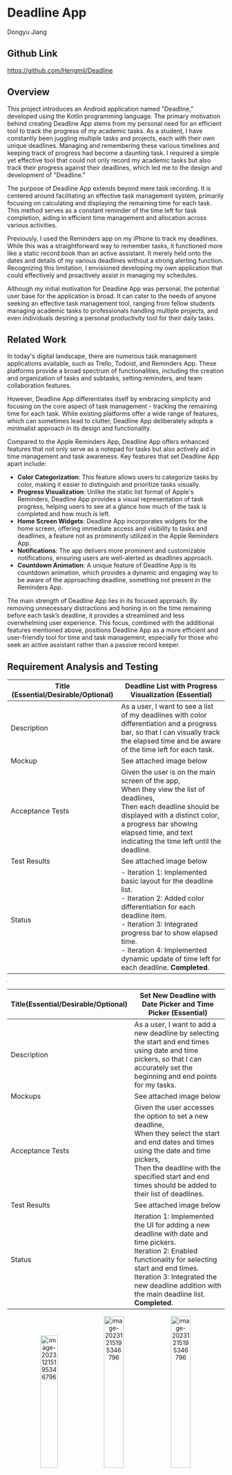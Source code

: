 # Deadline App
Dongyu Jiang

## Github Link

https://github.com/Hengmii/Deadline


## Overview 

This project introduces an Android application named "Deadline," developed using the Kotlin programming language. The primary motivation behind creating Deadline App stems from my personal need for an efficient tool to track the progress of my academic tasks. As a student, I have constantly been juggling multiple tasks and projects, each with their own unique deadlines. Managing and remembering these various timelines and keeping track of progress had become a daunting task. I required a simple yet effective tool that could not only record my academic tasks but also track their progress against their deadlines, which led me to the design and development of "Deadline."

The purpose of Deadline App extends beyond mere task recording. It is centered around facilitating an effective task management system, primarily focusing on calculating and displaying the remaining time for each task. This method serves as a constant reminder of the time left for task completion, aiding in efficient time management and allocation across various activities.

Previously, I used the Reminders app on my iPhone to track my deadlines. While this was a straightforward way to remember tasks, it functioned more like a static record book than an active assistant. It merely held onto the dates and details of my various deadlines without a strong alerting function. Recognizing this limitation, I envisioned developing my own application that could effectively and proactively assist in managing my schedules.

Although my initial motivation for Deadline App was personal, the potential user base for the application is broad. It can cater to the needs of anyone seeking an effective task management tool, ranging from fellow students managing academic tasks to professionals handling multiple projects, and even individuals desiring a personal productivity tool for their daily tasks.



## Related Work

In today's digital landscape, there are numerous task management applications available, such as Trello, Todoist, and Reminders App. These platforms provide a broad spectrum of functionalities, including the creation and organization of tasks and subtasks, setting reminders, and team collaboration features.

However, Deadline App differentiates itself by embracing simplicity and focusing on the core aspect of task management - tracking the remaining time for each task. While existing platforms offer a wide range of features, which can sometimes lead to clutter, Deadline App deliberately adopts a minimalist approach in its design and functionality.

Compared to the Apple Reminders App, Deadline App offers enhanced features that not only serve as a notepad for tasks but also actively aid in time management and task awareness. Key features that set Deadline App apart include:

- **Color Categorization**: This feature allows users to categorize tasks by color, making it easier to distinguish and prioritize tasks visually.
- **Progress Visualization**: Unlike the static list format of Apple's Reminders, Deadline App provides a visual representation of task progress, helping users to see at a glance how much of the task is completed and how much is left.
- **Home Screen Widgets**: Deadline App incorporates widgets for the home screen, offering immediate access and visibility to tasks and deadlines, a feature not as prominently utilized in the Apple Reminders App.
- **Notifications**: The app delivers more prominent and customizable notifications, ensuring users are well-alerted as deadlines approach.
- **Countdown Animation**: A unique feature of Deadline App is its countdown animation, which provides a dynamic and engaging way to be aware of the approaching deadline, something not present in the Reminders App.

The main strength of Deadline App lies in its focused approach. By removing unnecessary distractions and honing in on the time remaining before each task’s deadline, it provides a streamlined and less overwhelming user experience. This focus, combined with the additional features mentioned above, positions Deadline App as a more efficient and user-friendly tool for time and task management, especially for those who seek an active assistant rather than a passive record keeper.



## Requirement Analysis and Testing 



|Title (Essential/Desirable/Optional) | Deadline List with Progress Visualization (Essential) |
|---|---|
|Description| As a user, I want to see a list of my deadlines with color differentiation and a progress bar, so that I can visually track the elapsed time and be aware of the time left for each task. |
|Mockup| See attached image below |
|Acceptance Tests| Given the user is on the main screen of the app,<br/>When they view the list of deadlines,<br/>Then each deadline should be displayed with a distinct color, a progress bar showing elapsed time, and text indicating the time left until the deadline. |
|Test Results| See attached image below |
|Status| - Iteration 1: Implemented basic layout for the deadline list.<br />- Iteration 2: Added color differentiation for each deadline item. <br />- Iteration 3: Integrated progress bar to show elapsed time. <br />- Iteration 4: Implemented dynamic update of time left for each deadline. **Completed**. |

<img src="./docs/image-20231215192511919.png" style="zoom:15%;" />



|Title(Essential/Desirable/Optional)<br> |Set New Deadline with Date Picker and Time Picker (Essential)|
|---|---|
|Description|As a user, I want to add a new deadline by selecting the start and end times using date and time pickers, so that I can accurately set the beginning and end points for my tasks.  |
|Mockups|See attached image below |
|Acceptance Tests|Given the user accesses the option to set a new deadline,<br/>When they select the start and end dates and times using the date and time pickers,<br/>Then the deadline with the specified start and end times should be added to their list of deadlines.|
|Test Results| See attached image below |
|Status|Iteration 1: Implemented the UI for adding a new deadline with date and time pickers. <br />Iteration 2: Enabled functionality for selecting start and end times. <br />Iteration 3: Integrated the new deadline addition with the main deadline list. **Completed**. |

<center wdith="100%">
<img src="./docs/image-20231215195346796.png" alt="image-20231215195346796" width="28%"/>
<img src="./docs/image-20231215200257581.png" alt="image-20231215195346796" width="30%"/>
<img src="./docs/image-20231215200358893.png" alt="image-20231215195346796" width="30%"/>
</center>








| Title(Essential/Desirable/Optional)<br> | Set Color Category with Color Picker (Desirable)             |
| --------------------------------------- | ------------------------------------------------------------ |
| Description                             | As a user, I want to select a theme color for each deadline using a color picker, to facilitate Color Categorization and make it easier to visually distinguish and organize my tasks. |
| Mockups                                 | See attached image below                                     |
| Acceptance Tests                        | Given the user is adding or editing a deadline,<br/>When they access the color picker to select a theme color,<br/>Then the selected color should be applied to the deadline item, aiding in visual categorization and organization of tasks. |
| Test Results                            | See attached image below                                     |
| Status                                  | Iteration 1: Implemented UI for color picker within the deadline addition/editing interface. <br />Iteration 2: Enabled functionality for selecting and applying theme colors to deadlines. <br />Iteration 3: Tested and refined color application for visual consistency and user experience. **Completed**. |

<img src="./docs/image-20231215201028365.png" alt="image-20231215201028365" style="zoom: 30%;" />




| Title(Essential/Desirable/Optional)<br> | Set Notifications (Desirable)                                |
| --------------------------------------- | ------------------------------------------------------------ |
| Description                             | As a user, I want to set reminders for my deadlines by choosing when to be notified through a notification list picker, so that I can receive alerts at a specific time before each deadline, ensuring I am reminded in advance. |
| Mockups                                 | See attached image below                                     |
| Acceptance Tests                        | Given the user is setting or editing a deadline,<br/>When they access the notification list picker and select a time for the reminder,<br/>Then a notification should be scheduled to alert the user at the chosen time before the deadline. |
| Test Results                            | See attached image below                                     |
| Status                                  | Iteration 1: Implemented the UI for the notification list picker in the deadline setting/editing interface. <br />Iteration 2: Enabled functionality for selecting and scheduling notifications. <br />Iteration 3: Conducted user testing to ensure timely and accurate delivery of notifications. **Completed**. |

<center wdith="100%">
<img src="./docs/image-20231215201356714.png" alt="image-20231215201356714"  width="30%;" />
<img src="./docs/image-20231215201413774.png" alt="image-20231215201413774"  width="30%;" />
<img src="./docs/image-20231215201441914.png" alt="image-20231215201441914"  width="28%;" />
</center>






| Title(Essential/Desirable/Optional)<br> | View Countdown Animation in the Detailed View (Desirable)    |
| --------------------------------------- | ------------------------------------------------------------ |
| Description                             | As a user, I want to see a countdown animation in the detailed view of each deadline, which refreshes every second, to have a dynamic and real-time visual representation of the time remaining until the deadline. |
| Mockups                                 | See attached image below                                     |
| Acceptance Tests                        | Given the user is viewing the detailed page of a specific deadline,<br/>When they observe the countdown animation,<br/>Then the animation should accurately depict the remaining time, updating every second to ensure a real-time countdown until the deadline. |
| Test Results                            | See attached image below                                     |
| Status                                  | Iteration 1: Implemented the UI for the countdown animation in the detailed view of a deadline. <br />Iteration 2: Developed the functionality for the countdown to refresh every second. <br />Iteration 3: Tested for accuracy and reliability in time representation. **Completed.** |

<img src="./docs/image-20231215201759722.png" alt="image-20231215201759722" style="zoom: 33%;" />

| Title(Essential/Desirable/Optional) | Edit Existing Deadlines with the Edit View (Essential)       |
| ----------------------------------- | ------------------------------------------------------------ |
| Description                         | As a user, I want to be able to modify existing deadlines in the Edit View, including their names, start times, deadline times, colors, and notification times, to ensure my tasks are up to date and accurately reflect my current priorities and schedules. |
| Mockups                             | See attached image below                                     |
| Acceptance Tests                    | Given the user selects an existing deadline to edit,<br/>When they modify the deadline's name, start time, deadline time, color, or notification time in the Edit View,<br/>Then these changes should be saved and reflected in the deadline's representation in the main list. |
| Test Results                        | See attached image below                                     |
| Status                              | Iteration 1: Implemented the basic UI for the Edit View, allowing changes to deadline names and times. <br />Iteration 2: Added functionality to modify the color and notification settings of deadlines. <br />Iteration 3: Conducted extensive testing to ensure changes are saved and correctly reflected in the app. **Completed.** |

<img src="./docs/image-20231215202236395.png" alt="image-20231215202236395" style="zoom: 33%;" />



| Title(Essential/Desirable/Optional) | Mark Deadlines as Completed (Essential)                      |
| ----------------------------------- | ------------------------------------------------------------ |
| Description                         | As a user, I want to be able to mark deadlines as completed once I finish the tasks associated with them. Upon marking them as completed, these tasks should be hidden in the list view to keep the focus on pending tasks and declutter the interface. |
| Mockups                             | See attached image below                                     |
| Acceptance Tests                    | Given the user has completed a task associated with a deadline,<br/>When they mark this deadline as completed,<br/>Then the deadline should be hidden or marked distinctly in the list view, indicating its completion and removing it from the list of active tasks. |
| Test Results                        | See attached image below                                     |
| Status                              | Iteration 1: Developed the functionality to mark deadlines as completed. <br />Iteration 2: Implemented the feature to hide or visually distinguish completed deadlines in the list view. <br />Iteration 3: Tested for usability and reliability in updating the list view upon marking tasks as completed. **Completed.** |

<center wdith="100%">
<img src="./docs/image-20231215202613301.png" alt="image-20231215202613301" width="29%;" />
<img src="./docs/image-20231215202458984.png" alt="image-20231215202458984" width="30%;" />
<img src="./docs/image-20231215202442273.png" alt="image-20231215202442273" width="29%;" />
</center>




| Title(Essential/Desirable/Optional) | Add Home Screen Widgets (Essential)                          |
| ----------------------------------- | ------------------------------------------------------------ |
| Description                         | As a user, I want the ability to add home screen widgets that display the most urgent deadlines. This feature will allow for quick and convenient access to my prioritized tasks directly from the home screen, ensuring that I am constantly reminded of and can easily view my impending deadlines. |
| Mockups                             | See attached image below                                     |
| Acceptance Tests                    | Given the user has active deadlines in the application,<br/>When they add a home screen widget,<br/>Then the widget should display the most urgent deadlines, updating in real-time as deadlines approach or are added/edited within the app. |
| Test Results                        | See attached image below                                     |
| Status                              | Iteration 1: Designed and implemented the initial layout for the home screen widgets. <br />Iteration 2: Enabled real-time updating of deadlines within the widgets based on app data. <br />Iteration 3: Conducted user experience testing to ensure widgets are visually appealing and functionally effective. **Completed.** |

<img src="./docs/image-20231215202947241.png" alt="image-20231215202947241" style="zoom:20%;" />





## Design and Implementation

### MVVM Design

The application should be based on the model–view–viewmodel (MVVM) architectural pattern. The app’s user interface would consist of a single activity featuring a list of tasks and countdown timers. The main Android features used would be Recycler View for displaying the list of tasks and Alarm Manager for setting up task deadline reminders.

[![](https://mermaid.ink/img/pako:eNq1V01vGjEQ_SurPbVq-AMcKpGlVZGSNCqUExdnPRA3XhvZhhRFyW_veJdFtjO7S9SES4LfvPH4zYfNU15qDvk4LyWzdirYxrBqpTL81CvZNRNqUjqxF-6QPTWI_3zRqjDAHHz6HC3OHTOuXXsOPU2BcSkU_ILyUEpYCnj8btimAuVCxyPT4MYbBMv8SJ9wtnVgAmSPhtd4CklE550kEfqlBuQJMgXrjD6knJFie7FB-4WecN4eo4098VFo5eCvmzmo5iChDHaJ1Lg1-g-irbdle4ZIivVOytbCjrMrsYcpc-zlSlj30gIvwf4bOHmM4tptOcbfQpgj14f3pu-oP1kL_hQ_tORgElUuheIdIIbsxSr0LtEyOMvE3WornNCKDI3ISiSjvWcG-PJ1mYyUdmItSuZdL99WRmT1d9QWRqAfF6KCW1E-xOevoYJJUJwZ7D-pNxEslAVzEmKmnPYVcMcsdJRoT5tFjPIeygfva8mk4NjdpLTfEPlgbUldz-_bUVy7M_XR-jSoVnvMi8-pdazaLnxa4H1yTk8iTEuYmET3qB3bUbkQTkKwbo8DqZXAh0zA9Qjvw_ypetx2wDdBPVgCL7TUpsdtPbVILchKixQJLepJA-YNETIpOyBsz9KAr52b1ztEKedwpqEBC4NGuCqxrEIzoidqxWwn8N3oau6MUBt_nwzyE9HDvYk74eji9-wSW5H_bOKt66en49_j7kjCPNU6OCYkOcLadvm_50Nz3kJXW22hp3GbV0Fd7PRApdsBJw5-p-Zs5wR-j9srugyKKISowbqb2M1DKPEbvS5Ho6-9j8RxhlMXs9g24Csy9Q4YJJE33CCro6wGeVT2U1KfBt5H59NxnO0snOkkfc6FXEpHz0kq7RwKOZpDIin_wGadnMHdKPmJzbJzOEk3hJTODNHK4-Bg2R2OORzFjQP6RvNsauzGHvKLvAJTMcHxZ13do6vc3ePds8rH-C-HNdtJt8pX6hlN2c7p-UGV-XjNpIWL_Pican4JnlYBJdfm-vhb0f95_gf5gJSY?type=png)](https://mermaid.live/edit#pako:eNq1V01vGjEQ_SurPbVq-AMcKpGlVZGSNCqUExdnPRA3XhvZhhRFyW_veJdFtjO7S9SES4LfvPH4zYfNU15qDvk4LyWzdirYxrBqpTL81CvZNRNqUjqxF-6QPTWI_3zRqjDAHHz6HC3OHTOuXXsOPU2BcSkU_ILyUEpYCnj8btimAuVCxyPT4MYbBMv8SJ9wtnVgAmSPhtd4CklE550kEfqlBuQJMgXrjD6knJFie7FB-4WecN4eo4098VFo5eCvmzmo5iChDHaJ1Lg1-g-irbdle4ZIivVOytbCjrMrsYcpc-zlSlj30gIvwf4bOHmM4tptOcbfQpgj14f3pu-oP1kL_hQ_tORgElUuheIdIIbsxSr0LtEyOMvE3WornNCKDI3ISiSjvWcG-PJ1mYyUdmItSuZdL99WRmT1d9QWRqAfF6KCW1E-xOevoYJJUJwZ7D-pNxEslAVzEmKmnPYVcMcsdJRoT5tFjPIeygfva8mk4NjdpLTfEPlgbUldz-_bUVy7M_XR-jSoVnvMi8-pdazaLnxa4H1yTk8iTEuYmET3qB3bUbkQTkKwbo8DqZXAh0zA9Qjvw_ypetx2wDdBPVgCL7TUpsdtPbVILchKixQJLepJA-YNETIpOyBsz9KAr52b1ztEKedwpqEBC4NGuCqxrEIzoidqxWwn8N3oau6MUBt_nwzyE9HDvYk74eji9-wSW5H_bOKt66en49_j7kjCPNU6OCYkOcLadvm_50Nz3kJXW22hp3GbV0Fd7PRApdsBJw5-p-Zs5wR-j9srugyKKISowbqb2M1DKPEbvS5Ho6-9j8RxhlMXs9g24Csy9Q4YJJE33CCro6wGeVT2U1KfBt5H59NxnO0snOkkfc6FXEpHz0kq7RwKOZpDIin_wGadnMHdKPmJzbJzOEk3hJTODNHK4-Bg2R2OORzFjQP6RvNsauzGHvKLvAJTMcHxZ13do6vc3ePds8rH-C-HNdtJt8pX6hlN2c7p-UGV-XjNpIWL_Pican4JnlYBJdfm-vhb0f95_gf5gJSY)





### Data Persistence					

​				[![](https://mermaid.ink/img/pako:eNqVVU2P2jAQ_SuRT6CGKBvCx0YIqVrUU1etlqqHiotJBurKsZE92S6l8NvrAAaHJNtdX5LMvHljv2eGHUllBiQhKadazxhdK5ovhGfWMeI9SZnPKNIl1eDtTplyTSZ0qVHRFKfTU3Tvls2AZpwJaCr9IDcgLGA7o7LTdfDSAa4BLUHnQQqEF-zWqF_p7nbtscxjAp0AMuTgzVExsXbCGqnClvA3ljdUZLZda6a5LpVcqnpYSGQrllJkUjTuA6tcLcLLql3m7KBWNAXrl1X4I-fGgC9LDeqZLjkcPjONB8tzODhoJgwIbapjX7res2RZlfWTLJShLbkmFnfT-MLDsqurDqTYZOaoNjEvz22gvndUoNaziu64-UaBnmAjNUOptpVb4urXeimPktV6X_WopW43X9P0tray5a9K_oL0otd3Br8fza-WN27cOVc95OBXBecWoN9jv2P7g8w3HLAsa7f2zY6-YmZFlMpImvzt9VpGQm0G9XrTuqeu4UFwBXiJV2jQVZAj7g3Z_-Ct1K3mug0colMt8UkOKqcsM7P7eA0WBH9CDguSmNcMVrTguCALsTdQWqCcb0VKElQF-OQs72nak2RFuTZRyMoOj-f_g_Lhkw0VP4zcF4z5JsmOvJAkGo6CeNiPwn4UhXF8H_Z9siVJHNyF4d24Hw2jcBiPRoO9T_4cGcLg_rziaBCGg_F4_w_1XwtO?type=png)](https://mermaid.live/edit#pako:eNqVVU2P2jAQ_SuRT6CGKBvCx0YIqVrUU1etlqqHiotJBurKsZE92S6l8NvrAAaHJNtdX5LMvHljv2eGHUllBiQhKadazxhdK5ovhGfWMeI9SZnPKNIl1eDtTplyTSZ0qVHRFKfTU3Tvls2AZpwJaCr9IDcgLGA7o7LTdfDSAa4BLUHnQQqEF-zWqF_p7nbtscxjAp0AMuTgzVExsXbCGqnClvA3ljdUZLZda6a5LpVcqnpYSGQrllJkUjTuA6tcLcLLql3m7KBWNAXrl1X4I-fGgC9LDeqZLjkcPjONB8tzODhoJgwIbapjX7res2RZlfWTLJShLbkmFnfT-MLDsqurDqTYZOaoNjEvz22gvndUoNaziu64-UaBnmAjNUOptpVb4urXeimPktV6X_WopW43X9P0tray5a9K_oL0otd3Br8fza-WN27cOVc95OBXBecWoN9jv2P7g8w3HLAsa7f2zY6-YmZFlMpImvzt9VpGQm0G9XrTuqeu4UFwBXiJV2jQVZAj7g3Z_-Ct1K3mug0colMt8UkOKqcsM7P7eA0WBH9CDguSmNcMVrTguCALsTdQWqCcb0VKElQF-OQs72nak2RFuTZRyMoOj-f_g_Lhkw0VP4zcF4z5JsmOvJAkGo6CeNiPwn4UhXF8H_Z9siVJHNyF4d24Hw2jcBiPRoO9T_4cGcLg_rziaBCGg_F4_w_1XwtO)



### Basic Architecture





### UI Design and Implementation

The user interface would primarily be composed of the following components:

- MainActivity: The main activity serves as the primary hub for the application, hosting and managing the various fragments. It handles navigation between different fragments, ensuring a seamless user experience. The main activity is responsible for managing the lifecycle events and coordinating the interactions between fragments.
- DeadlineRecycleViewFragment: This fragment contains a RecyclerView, which displays a list of deadlines. Each entry in the list is a Composable item, displaying the Name, Time Left, and a Progress Bar. The Progress Bar's color is determined by the user's preference. Tapping on an item in the list brings up a PopupMenu, offering options like “Show in Full”, “Mark as Complete”, and “Edit”.
- AddDeadlineFragment: This fragment provides the interface for adding new deadlines. It includes fields to input the deadline name, start and end times, and a color picker for selecting the item's theme color. It also includes a date and time picker to accurately set the deadline’s start and end times, and an option to set the notification reminder.
- EditDeadlineFragment: Similar to the AddDeadlineFragment, this fragment is used to edit existing deadlines. It allows users to modify the deadline's name, start and end times, color, and notification settings. Changes are reflected in real-time in the DeadlineRecyclerViewFragment upon saving.
- DeadlineDetailFragment: This fragment offers a detailed view of a selected deadline. It displays all relevant information such as name, remaining time, and a countdown animation that updates every second. The detailed view also includes a progress visualization showing the elapsed and remaining time.
- SelectColorFragment: This fragment is dedicated to the color categorization feature. It allows users to select a color for categorizing their deadlines, enhancing visual organization and prioritization. The chosen color is then applied to the respective deadline items in the RecyclerView.
- NotificationRecyclerViewFragment: This fragment manages notifications for deadlines. It presents a list view where users can set and customize the timing of notifications for each deadline. The notification settings include options to choose how far in advance users wish to be notified before each deadline.



![image-20231215203926378](./docs/image-20231215203926378.png)



### Other Android Features

We’ll use the Android AlarmManager along with NotificationManager for setting up notifications according to the user-specified time.

#### **System Notification**

Firstly, it is essential to acknowledge the requirement of declaring permission in the `AndroidManifest.xml` file. This declaration is a prerequisite for our application to send system notifications.

```xml
<?xml version="1.0" encoding="utf-8"?>
<manifest xmlns:android="http://schemas.android.com/apk/res/android"
    xmlns:tools="http://schemas.android.com/tools">

    <uses-permission android:name="android.permission.POST_NOTIFICATIONS" />

</manifest>
```

Once the permission requirement is established, the application must programmatically verify if the necessary permissions have been granted. In scenarios where permissions are not already authorized, the application is responsible for initiating a permission request. This step is crucial to ensure compliance with Android's security protocols and to provide a seamless user experience.

```kotlin
if (ActivityCompat.checkSelfPermission(
        context,
        Manifest.permission.POST_NOTIFICATIONS
    ) != PackageManager.PERMISSION_GRANTED
) {
    ActivityCompat.requestPermissions(
        activity,
        arrayOf(Manifest.permission.POST_NOTIFICATIONS),
        1
    )
    return
}
```

Furthermore, the Android notification API employs a builder pattern, which significantly simplifies the process of notification creation. Through this pattern, our application can efficiently construct a notification, encapsulating all necessary details and specifications. Once the notification is crafted, it can be delivered to the system for dissemination.

```kotlin
var builder = NotificationCompat.Builder(context, CHANNEL_ID)
    .setSmallIcon(android.R.drawable.ic_dialog_info)
    .setContentTitle("Notification Title")
    .setContentText("Notification Content")
    .setStyle(
        NotificationCompat.BigTextStyle()
            .bigText("Notification Content")
    )
    .setWhen(timestamp)
    .setPriority(NotificationCompat.PRIORITY_DEFAULT)


with(NotificationManagerCompat.from(context)) {
    notify(1, builder.build())
}

```

This approach not only streamlines the development process but also ensures that the notifications are robust, customizable, and in line with Android's standards. The builder pattern's flexibility allows for a wide range of notification configurations, catering to various user needs and scenarios within our application.



#### Home Screen Widgets

The initial step in this process involves defining a widget receiver within the `AndroidManifest.xml` file. This definition is crucial as it establishes the widget as a component of the application that interacts with the Android system.

```xml
<?xml version="1.0" encoding="utf-8"?>
<manifest xmlns:android="http://schemas.android.com/apk/res/android"
    xmlns:tools="http://schemas.android.com/tools">
    <application>
        <receiver
            android:name="com.example.deadline.widget.MyAppWidgetReceiver"
            android:exported="true">
            <intent-filter>
                <action android:name="android.appwidget.action.APPWIDGET_UPDATE" />
            </intent-filter>
            <meta-data
                android:name="android.appwidget.provider"
                android:resource="@xml/my_app_widget_info" />
        </receiver>
    </application>
</manifest>
```

Accompanying the widget receiver, it is necessary to include metadata that outlines specific properties of the widget. Within this metadata file, several key aspects are defined:

1. **Layout**: This specifies the visual structure and design of the widget, determining how it will appear on the home screen.
2. **Update Cycle**: Here, we establish the frequency at which the widget's content is refreshed or updated, ensuring that the information displayed remains current and relevant.
3. **Widget Category**: This classification helps in identifying the type or nature of the widget, aligning it with the appropriate categorization within the Android ecosystem.

```xml
<appwidget-provider xmlns:android="http://schemas.android.com/apk/res/android"
    android:description="@string/widget_description"
    android:initialLayout="@layout/glance_default_loading_layout"
    android:updatePeriodMillis="60000"
    android:resizeMode="horizontal|vertical"
    android:widgetCategory="home_screen"
    android:widgetFeatures="reconfigurable|configuration_optional">
</appwidget-provider>
```

For the construction of the widget's content, we utilize Jetpack Glance. Jetpack Glance's syntax bears a resemblance to that of Jetpack Compose, thereby providing a familiar framework for developers. However, it's important to note that Jetpack Glance is built upon the Jetpack Compose runtime and offers a more condensed set of features specifically tailored for widget development. This streamlined feature set is optimally designed for creating efficient and effective widgets, striking a balance between functionality and resource utilization.

```kotlin
// MyAppWidgetReceiver.kt
class MyAppWidgetReceiver : GlanceAppWidgetReceiver() {

    // Let MyAppWidgetReceiver know which GlanceAppWidget to use
    override val glanceAppWidget: GlanceAppWidget = MyAppWidget()

    override fun onUpdate(
        context: Context,
        appWidgetManager: AppWidgetManager,
        appWidgetIds: IntArray
    ) {
        super.onUpdate(context, appWidgetManager, appWidgetIds)
    }
}
```

```kotlin
// MyAppWidget.kt
class MyAppWidget : GlanceAppWidget() {

    override suspend fun provideGlance(context: Context, id: GlanceId) {
        provideContent {
            // create your AppWidget here
            MyContent()
        }
    }
}
```



### **Third-party APIs**

#### `com.vdurmont.emoji.EmojiManager`

>*The missing emoji library for java.*
>
>**emoji-java** is a lightweight java library that helps you use Emojis in your java applications

Using for dynamically generating different greeting messages for each rendering.



#### `Calendar`

```kotlin
    val calendar = Calendar.getInstance()
    calendar.time = currentDate  
    calendar.add(Calendar.HOUR_OF_DAY, 24)  
```



#### `com.github.Dhaval2404:ColorPicker:2.3`

> Yet another Color Picker Library for Android. It is highly customizable and easy to use. Pick the color from wheel or select Material Colors from dialog. 

- Color Picker View
- Color Picker Dialog with Recent Color Option
- Material Color Picker Alert Dialog
- Material Color Picker BottomSheet Dialog



### Data Design and Implementation

Data storage will be handled using Room - a Jetpack persistence library that provides an abstraction layer over SQLite, perfect for local database storage. The data class Deadline would look something like this:

```kotlin
@Entity
@TypeConverters(Converters::class)
@Parcelize
data class Deadline(
    @PrimaryKey(autoGenerate = true) val id: Int? = null,
    val title: String,
    val start: String,
    val startTime: String,
    val deadline: String,
    val deadlineTime: String,
    val color: String,
    val notification: String,
    var state: String
) : Parcelable
```



### **Algorithms:**

#### TimSort algorithm

In the implementation of the notification display functionality within our application, we have employed the `sortedByDescending` method, a powerful sorting utility provided by the Kotlin standard library. This method is instrumental in organizing our collection of notifications in a descending order, ensuring that they are arranged based on a specified attribute. In our case, the sorting is conducted on the `offset` property of each notification.

The underlying sorting algorithm utilized by `sortedByDescending` is predominantly the TimSort algorithm, renowned for its efficiency and stability. TimSort is a hybrid sorting algorithm, ingeniously blending the principles of merge sort and insertion sort. It is particularly adept at handling real-world data, offering significant performance advantages, especially in scenarios involving large datasets or complex sorting criteria.

```kotlin
private val _allNotifications = MutableLiveData(NotificationTime.values().toList().sortedByDescending { it.offset }.map { Notification(it, false) })
var allNotifications: MutableLiveData<List<Notification>> = _allNotifications
```

In our application, the sorting process begins by converting the enumeration values of `NotificationTime` into a list. This list is then sorted in a descending order with respect to the `offset` values of each notification. The final step involves mapping these sorted elements into `Notification` objects, thereby creating an organized and prioritized sequence of notifications based on their respective time offsets. This methodical arrangement plays a pivotal role in ensuring that the notifications are displayed in an order that emphasizes their relative urgency and timing, significantly enhancing the user's ability to quickly comprehend and respond to them.



## Project Structure

![image-20231215203400550](./docs/image-20231215203400550.png)                              
